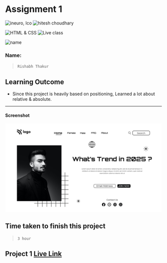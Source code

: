 # Assignment 1

![ineuro, lco](https://img.shields.io/badge/iNeuron-LCO-green)
![hitesh choudhary](https://img.shields.io/badge/Hitesh--Choudhary-Full--stack--JS--bootcamp-red)

![HTML & CSS](https://img.shields.io/badge/HTML-CSS-orange)
![Live class](https://img.shields.io/badge/LIVE--CLASS-PROJECT--14-lightgrey)

![name](https://img.shields.io/badge/Rishabh-Thakur-lightgrey)

### Name:

> `Rishabh Thakur`



## Learning Outcome
  - Since this project is heavily based on positioning,
    Learned a lot about relative & absolute.

---

#### Screenshot

![Desktop](1.png)

## Time taken to finish this project

> `3 hour`

## Project 1 [Live Link](https://street-style-landing-page-psi.vercel.app)
